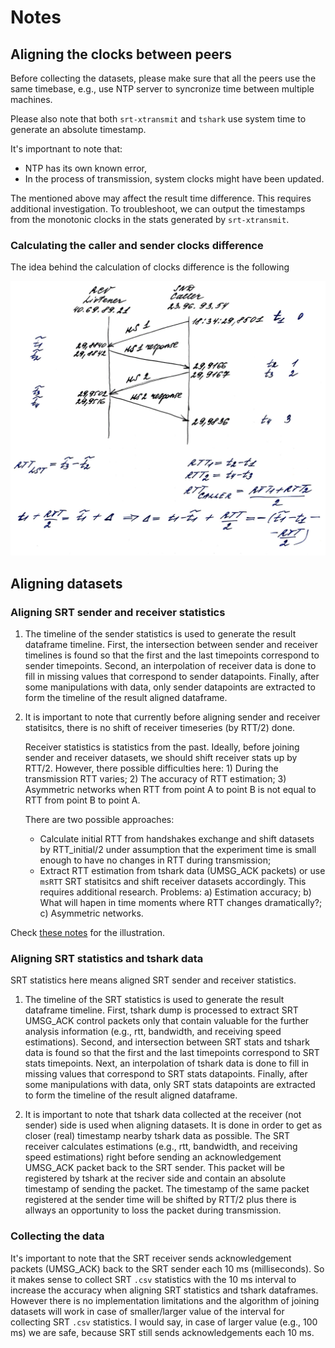 # Notes

## Aligning the clocks between peers

Before collecting the datasets, please make sure that all the peers use the same timebase, e.g., use NTP server to syncronize time between multiple machines.

Please also note that both `srt-xtransmit` and `tshark` use system time to generate an absolute timestamp.

It's importnant to note that:
* NTP has its own known error,
* In the process of transmission, system clocks might have been updated.

The mentioned above may affect the result time difference. This requires additional investigation. To troubleshoot, we can output the timestamps from the monotonic clocks in the stats generated by `srt-xtransmit`.

### Calculating the caller and sender clocks difference

The idea behind the calculation of clocks difference is the following

![Clocks difference](img/clocks_difference.png)

## Aligning datasets

### Aligning SRT sender and receiver statistics

1. The timeline of the sender statistics is used to generate the result dataframe timeline. First, the intersection between sender and receiver timelines is found so that the first and the last timepoints correspond to sender timepoints. Second, an interpolation of receiver data is done to fill in missing values that correspond to sender datapoints. Finally, after some manipulations with data, only sender datapoints are extracted to form the timeline of the result aligned dataframe.

2. It is important to note that currently before aligning sender and receiver statisitcs, there is no shift of receiver timeseries (by RTT/2) done. 

    Receiver statistics is statistics from the past. Ideally, before joining sender and receiver datasets, we should shift receiver stats up by RTT/2. However, there possible difficulties here: 1) During the transmission RTT varies; 2) The accuracy of RTT estimation; 3) Asymmetric networks when RTT from point A to point B is not equal to RTT from point B to point A.
    
    There are two possible approaches:
    * Calculate initial RTT from handshakes exchange and shift datasets by RTT_initial/2 under assumption that the experiment time is small enough to have no changes in RTT during transmission;
    * Extract RTT estimation from tshark data (UMSG_ACK packets) or use `msRTT` SRT statisitcs and shift receiver datasets accordingly. This requires additional research. Problems: a) Estimation accuracy; b) What will hapen in time moments where RTT changes dramatically?; c) Asymmetric networks.

Check [these notes](../_data/notes_useast_eunorth_10.02.20_100Mbps.pdf) for the illustration.

### Aligning SRT statistics and tshark data

SRT statistics here means aligned SRT sender and receiver statistics.

1. The timeline of the SRT statistics is used to generate the result dataframe timeline. First, tshark dump is processed to extract SRT UMSG_ACK control packets only that contain valuable for the further analysis information (e.g., rtt, bandwidth, and receiving speed estimations). Second, and intersection between SRT stats and tshark data is found so that the first and the last timepoints correspond to SRT stats timepoints. Next, an interpolation of tshark data is done to fill in missing values that correspond to SRT stats datapoints. Finally, after some manipulations with data, only SRT stats datapoints are extracted to form the timeline of the result aligned dataframe.

2. It is important to note that tshark data collected at the receiver (not sender) side is used when aligning datasets. It is done in order to get as closer (real) timestamp nearby tshark data as possible. The SRT receiver calculates estimations (e.g., rtt, bandwidth, and receiving speed estimations) right before sending an acknowledgement UMSG_ACK packet back to the SRT sender. This packet will be registered by tshark at the reciver side and contain an absolute timestamp of sending the packet. The timestamp of the same packet registered at the sender time will be shifted by RTT/2 plus there is allways an opportunity to loss the packet during transmission.

### Collecting the data

It's important to note that the SRT receiver sends acknowledgement packets (UMSG_ACK) back to the SRT sender each 10 ms (milliseconds). So it makes sense to collect SRT `.csv` statistics with the 10 ms interval to increase the accuracy when aligning SRT statistics and tshark dataframes. However there is no implementation limitations and the algorithm of joining datasets will work in case of smaller/larger value of the interval for collecting SRT `.csv` statistics. I would say, in case of larger value (e.g., 100 ms) we are safe, because SRT still sends acknowledgements each 10 ms.